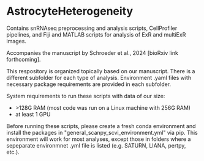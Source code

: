 # AstrocyteHeterogeneity
Contains snRNAseq preprocessing and analysis scripts, CellProfiler pipelines, and Fiji and MATLAB scripts for analysis of ExR and multiExR images.

Accompanies the manuscript by Schroeder et al., 2024 [bioRxiv link forthcoming].

This respository is organized topically based on our manuscript. There is a different subfolder for each type of analysis. Environment .yaml files with necessary package requirements are provided in each subfolder.

System requirements to run these scripts with data of our size:
* \>128G RAM (most code was run on a Linux machine with 256G RAM)
* at least 1 GPU

Before running these scripts, please create a fresh conda environment and install the packages in "general_scanpy_scvi_environment.yml" via pip. This environment will work for most analyses, except those in folders where a sepeparate environmnet .yml file is listed (e.g. SATURN, LIANA, pertpy, etc.).
